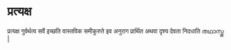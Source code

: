 # प्रत्यक्ष
प्रत्यक्ष
गुर्वर्थत्व सर्वे
इच्छति वास्तविक समीकुरुते 
इव अनुराग प्रार्थित अथवा दृश्य देवता निदधाति  തഥാസ്തു |

